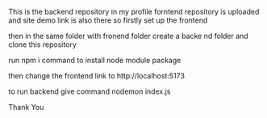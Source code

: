 This is the backend repository 
in my profile forntend repository is uploaded and site demo link is also there so firstly set up the frontend 

then in the same folder with fronend folder create a backe nd folder and clone this repository

run npm i command to install node module package 

then change the frontend link to http://localhost:5173

to run backend give command nodemon index.js

Thank You
